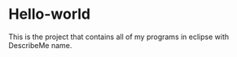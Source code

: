 # Hello-world
This is the project that contains all of my programs in eclipse with DescribeMe name.
